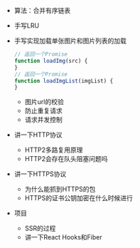 - 算法：合并有序链表

- 手写LRU

- 手写实现加载单张图片和图片列表的加载

  ```js
  // 返回一个Promise
  function loadImg(src) {    
  }
  // 返回一个Promise
  function loadImgList(imgList) {
  }
  ```

  - 图片url的校验
  - 防止重复请求
  - 请求并发控制

- 讲一下HTTP协议

  - HTTP2多路复用原理
  - HTTP2会存在队头阻塞问题吗

- 讲一下HTTPS协议

  - 为什么能抓到HTTPS的包
  - HTTPS的证书公钥加密在什么时候进行

- 项目

  - SSR的过程
  - 讲一下React Hooks和Fiber

